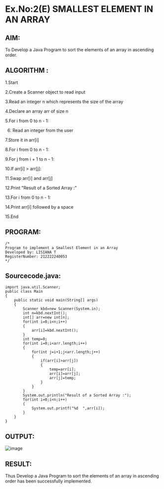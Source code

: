 # Ex.No:2(E)  SMALLEST ELEMENT IN AN ARRAY

## AIM:
To Develop a Java Program to sort the elements of an array in ascending order.
## ALGORITHM :
1.Start

2.Create a Scanner object to read input

3.Read an integer n which represents the size of the array

4.Declare an array arr of size n

5.For i from 0 to n - 1:

6. Read an integer from the user

7.Store it in arr[i]

8.For i from 0 to n - 1:

9.For j from i + 1 to n - 1:

10.If arr[i] > arr[j]:

11.Swap arr[i] and arr[j]

12.Print "Result of a Sorted Array :"

13.For i from 0 to n - 1:

14.Print arr[i] followed by a space

15.End
	

## PROGRAM:
 ```
/*
Program to implement a Smallest Element in an Array
Developed by: LISIANA T
RegisterNumber: 212222240053 
*/
```

## Sourcecode.java:
```
import java.util.Scanner;
public class Main
{
    public static void main(String[] args)
    {
        Scanner kbd=new Scanner(System.in);
        int n=kbd.nextInt();
        int[] arr=new int[n];
        for(int i=0;i<n;i++)
        {
            arr[i]=kbd.nextInt();
        }
        int temp=0;
        for(int i=0;i<arr.length;i++)
        {
            for(int j=i+1;j<arr.length;j++)
            {
                if(arr[i]>arr[j])
                {
                    temp=arr[i];
                    arr[i]=arr[j];
                    arr[j]=temp;
                }
            }
        }
        System.out.println("Result of a Sorted Array :");
        for(int i=0;i<n;i++)
        {
            System.out.printf("%d  ",arr[i]);
        }
    }
}
```
## OUTPUT:

![image](https://github.com/user-attachments/assets/7bf1dad6-ef03-4761-9e54-ca7c7abcc9a9)


## RESULT:
Thus Develop a Java Program to sort the elements of an array in ascending order has been successfully implemented.




